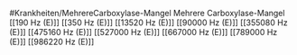 #Krankheiten/MehrereCarboxylase-Mangel
Mehrere Carboxylase-Mangel
[[190 Hz (E)]]
[[350 Hz (E)]]
[[13520 Hz (E)]]
[[90000 Hz (E)]]
[[355080 Hz (E)]]
[[475160 Hz (E)]]
[[527000 Hz (E)]]
[[667000 Hz (E)]]
[[789000 Hz (E)]]
[[986220 Hz (E)]]